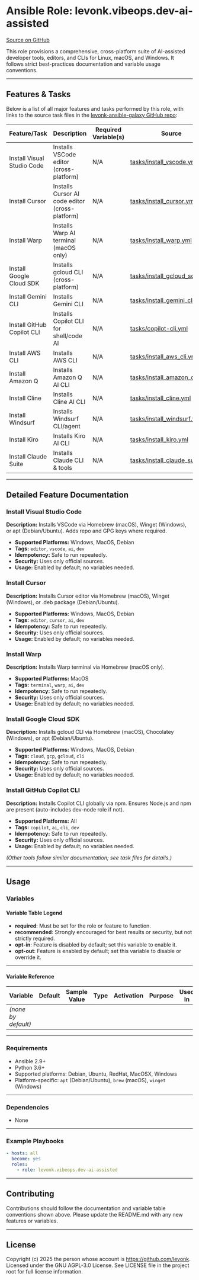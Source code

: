 # Ansible Role: levonk.vibeops.dev-ai-assisted

[Source on GitHub](https://github.com/levonk/levonk-ansible-galaxy/tree/main/levonk/vibeops/roles/dev-ai-assisted)

This role provisions a comprehensive, cross-platform suite of AI-assisted developer tools, editors, and CLIs for Linux, macOS, and Windows. It follows strict best-practices documentation and variable usage conventions.

---

## Features & Tasks

Below is a list of all major features and tasks performed by this role, with links to the source task files in the [levonk-ansible-galaxy GitHub repo](https://github.com/levonk/levonk-ansible-galaxy/tree/main/levonk/vibeops/roles/dev-ai-assisted/tasks):

| Feature/Task                | Description                                            | Required Variable(s) | Source |
|-----------------------------|--------------------------------------------------------|----------------------|--------|
| Install Visual Studio Code  | Installs VSCode editor (cross-platform)                | N/A                 | [tasks/install_vscode.yml](tasks/install_vscode.yml) |
| Install Cursor              | Installs Cursor AI code editor (cross-platform)        | N/A                 | [tasks/install_cursor.yml](tasks/install_cursor.yml) |
| Install Warp                | Installs Warp AI terminal (macOS only)                | N/A                 | [tasks/install_warp.yml](tasks/install_warp.yml) |
| Install Google Cloud SDK    | Installs gcloud CLI (cross-platform)                   | N/A                 | [tasks/install_gcloud_sdk.yml](tasks/install_gcloud_sdk.yml) |
| Install Gemini CLI          | Installs Gemini CLI                                   | N/A                 | [tasks/install_gemini_cli.yml](tasks/install_gemini_cli.yml) |
| Install GitHub Copilot CLI  | Installs Copilot CLI for shell/code AI                | N/A                 | [tasks/copilot-cli.yml](tasks/copilot-cli.yml) |
| Install AWS CLI             | Installs AWS CLI                                      | N/A                 | [tasks/install_aws_cli.yml](tasks/install_aws_cli.yml) |
| Install Amazon Q            | Installs Amazon Q AI CLI                              | N/A                 | [tasks/install_amazon_q.yml](tasks/install_amazon_q.yml) |
| Install Cline               | Installs Cline AI CLI                                 | N/A                 | [tasks/install_cline.yml](tasks/install_cline.yml) |
| Install Windsurf            | Installs Windsurf CLI/agent                           | N/A                 | [tasks/install_windsurf.yml](tasks/install_windsurf.yml) |
| Install Kiro                | Installs Kiro AI CLI                                  | N/A                 | [tasks/install_kiro.yml](tasks/install_kiro.yml) |
| Install Claude Suite        | Installs Claude CLI & tools                           | N/A                 | [tasks/install_claude_suite.yml](tasks/install_claude_suite.yml) |

---

## Detailed Feature Documentation

### Install Visual Studio Code
**Description:** Installs VSCode via Homebrew (macOS), Winget (Windows), or apt (Debian/Ubuntu). Adds repo and GPG keys where required.
- **Supported Platforms:** Windows, MacOS, Debian
- **Tags:** `editor`, `vscode`, `ai`, `dev`
- **Idempotency:** Safe to run repeatedly.
- **Security:** Uses only official sources.
- **Usage:** Enabled by default; no variables needed.

### Install Cursor
**Description:** Installs Cursor editor via Homebrew (macOS), Winget (Windows), or .deb package (Debian/Ubuntu).
- **Supported Platforms:** Windows, MacOS, Debian
- **Tags:** `editor`, `cursor`, `ai`, `dev`
- **Idempotency:** Safe to run repeatedly.
- **Security:** Uses only official sources.
- **Usage:** Enabled by default; no variables needed.

### Install Warp
**Description:** Installs Warp terminal via Homebrew (macOS only).
- **Supported Platforms:** MacOS
- **Tags:** `terminal`, `warp`, `ai`, `dev`
- **Idempotency:** Safe to run repeatedly.
- **Security:** Uses only official sources.
- **Usage:** Enabled by default; no variables needed.

### Install Google Cloud SDK
**Description:** Installs gcloud CLI via Homebrew (macOS), Chocolatey (Windows), or apt (Debian/Ubuntu).
- **Supported Platforms:** Windows, MacOS, Debian
- **Tags:** `cloud`, `gcp`, `gcloud`, `cli`
- **Idempotency:** Safe to run repeatedly.
- **Security:** Uses only official sources.
- **Usage:** Enabled by default; no variables needed.

### Install GitHub Copilot CLI
**Description:** Installs Copilot CLI globally via npm. Ensures Node.js and npm are present (auto-includes dev-node role if not).
- **Supported Platforms:** All
- **Tags:** `copilot`, `ai`, `cli`, `dev`
- **Idempotency:** Safe to run repeatedly.
- **Security:** Uses only official sources.
- **Usage:** Enabled by default; no variables needed.

*(Other tools follow similar documentation; see task files for details.)*

---

## Usage

### Variables

#### Variable Table Legend
- **required**: Must be set for the role or feature to function.
- **recommended**: Strongly encouraged for best results or security, but not strictly required.
- **opt-in**: Feature is disabled by default; set this variable to enable it.
- **opt-out**: Feature is enabled by default; set this variable to disable or override it.

---

#### Variable Reference

| Variable | Default | Sample Value | Type | Activation | Purpose | Used In |
|----------|---------|--------------|------|------------|---------|---------|
| *(none by default)* |         |              |      |            |         |         |

---

### Requirements
- Ansible 2.9+
- Python 3.6+
- Supported platforms: Debian, Ubuntu, RedHat, MacOSX, Windows
- Platform-specific: `apt` (Debian/Ubuntu), `brew` (macOS), `winget` (Windows)

---

### Dependencies
- None

---

### Example Playbooks
```yaml
- hosts: all
  become: yes
  roles:
    - role: levonk.vibeops.dev-ai-assisted
```

---

## Contributing

Contributions should follow the documentation and variable table conventions shown above. Please update the README.md with any new features or variables.

---

## License

Copyright (c) 2025 the person whose account is https://github.com/levonk. Licensed under the GNU AGPL-3.0 License. See LICENSE file in the project root for full license information.


